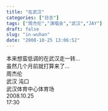 ```yaml
---
title: "在武汉"
categories: ["日志"]
tags: ["周杰伦","演唱会","武汉","JAY"]
draft: false
slug: "in-wuhan"
date: "2008-10-25 13:06:52"
---
```


本来想蛮低调的在武汉走一转...  
虽然几个月前就打算来了...  
周杰伦  
武汉 沌口  
武汉体育中心体育场  
2008.10.25  
17:30  

